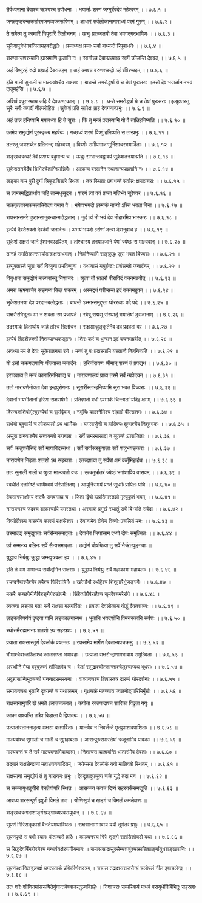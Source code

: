 तैर्वध्यमाना देवाश्च ऋषयश्च तपोधनाः ।
भयार्ताः शरणं जग्मुर्देवदेवं महेश्वरम् ।। ७.६.१ ॥

जगत्सृष्ट्यन्तकर्तारमजमव्यक्तरूपिणम् ।
आधारं सर्वलोकानामाराध्यं परमं गुरुम् ।। ७.६.२ ॥

ते समेत्य तु कामारिं त्रिपुरारिं त्रिलोचनम् ।
ऊचुः प्राञ्जलयो देवा भयगद्गदभाषिणः ।। ७.६.३ ॥

सुकेशपुत्रैर्भगवन्पितामहवरोद्धतैः ।
प्रजाध्यक्ष प्रजाः सर्वा बाध्यन्ते रिपुबाधनैः ।। ७.६.४ ॥

शरण्यान्यशरण्यानि ह्याश्रमाणि कृतानि नः ।
स्वर्गाच्च देवान्प्रच्याव्य स्वर्गे क्रीडन्ति देववत् ।। ७.६.५ ॥

अहं विष्णुरहं रुद्रो ब्रह्माहं देवराडहम् ।
अहं यमश्च वरुणश्चन्द्रो ऽहं रविरप्यहम् ।। ७.६.६ ॥

इति माली सुमाली च माल्यवांश्चैव राक्षसाः ।
बाधन्ते समरोद्धर्षा ये च तेषां पुरःसराः ।तन्नो देव भयार्तानामभयं दातुमर्हसि ।। ७.६.७ ॥

अशिवं वपुरास्थाय जहि वै देवकण्टकान् ।
। ७.६.८ ।।धन्ते समरोद्धर्षा ये च तेषां पुरःसराः ।इत्युक्तस्तु सुरैः सर्वैः कपर्दी नीललोहितः ।सुकेशं प्रति सापेक्षः प्राह देवगणान्प्रभुः ।। ७.६.९ ॥

अहं तान्न हनिष्यामि मयावध्या हि ते सुराः ।
किं तु मन्त्रं प्रदास्यामि यो वै तान्निहनिष्यति ।। ७.६.१० ॥

एतमेव समुद्योगं पुरस्कृत्य महर्षयः ।
गच्छध्वं शरणं विष्णुं हनिष्यति स तान्प्रभुः ।। ७.६.११ ॥

ततस्तु जयशब्देन प्रतिनन्द्य महेश्वरम् ।
विष्णोः समीपमाजग्मुर्निशाचरभयार्दिताः ।। ७.६.१२ ॥

शङ्खचक्रधरं देवं प्रणम्य बहुमान्य च ।
ऊचुः सम्भ्रान्तवद्वाक्यं सुकेशतनयान्प्रति ।। ७.६.१३ ॥

सुकेशतनयैर्देव त्रिभिस्त्रेताग्निसन्निभैः ।
आक्रम्य वरदानेन स्थानान्यपहृतानि नः ।। ७.६.१४ ॥

लङ्का नाम पुरी दुर्गा त्रिकूटशिखरे स्थिता ।
तत्र स्थिताः प्रबाधन्ते सर्वान्नः क्षणदाचराः ।। ७.६.१५ ॥

स त्वमस्मद्धितार्थाय जहि तान्मधुसूदन ।
शरणं त्वां वयं प्राप्ता गतिर्भव सुरेश्वर ।। ७.६.१६ ॥

चक्रकृत्तास्यकमलान्निवेदय यमाय वै ।
भयेष्वभयदो ऽस्माकं नान्यो ऽस्ति भवता विना ।। ७.६.१७ ॥

राक्षसान्समरे दुष्टान्सानुबन्धान्मदोद्धतान् ।
नुदं त्वं नो भयं देव नीहारमिव भास्करः ।। ७.६.१८ ॥

इत्येवं दैवतैरुक्तो देवदेवो जनार्दनः ।
अभयं भयदो ऽरीणां दत्त्वा देवानुवाच ह ।। ७.६.१९ ॥

सुकेशं राक्षसं जाने ईशानवरदर्पितम् ।
तांश्चास्य तनयाञ्जाने येषां ज्येष्ठः स माल्यवान् ।। ७.६.२० ॥

तानहं समतिक्रान्तमर्यादान्राक्षसाधमान् ।
निहनिष्यामि सङ्क्रुद्धः सुरा भवत विज्वराः ।। ७.६.२१ ॥

इत्युक्तास्ते सुराः सर्वे विष्णुना प्रभविष्णुना ।
यथावासं ययुर्हृष्टाः प्रशंसन्तो जनार्दनम् ।। ७.६.२२ ॥

विबुधानां समुद्योगं माल्यवांस्तु निशाचरः ।
श्रुत्वा तौ भ्रातरौ वीराविदं वचनमब्रवीत् ।। ७.६.२३ ॥

अमरा ऋषयश्चैव सङ्गम्य किल शकरम् ।
अस्मद्वधं परीप्सन्त इदं वचनमब्रुवन् ।। ७.६.२४ ॥

सुकेशतनया देव वरदानबलोद्धताः ।
बाधन्ते ऽस्मान्समुद्दृप्ता घोररूपाः पदे पदे ।। ७.६.२५ ॥

राक्षसैरभिभूताः स्म न शक्ताः स्म प्रजापते ।
स्वेषु सद्मसु संस्थातुं भयात्तेषां दुरात्मनाम् ।। ७.६.२६ ॥

तदस्माकं हितार्थाय जहि तांश्च त्रिलोचन ।
राक्षसान्हुङ्कृतेनैव दह प्रदहतां वर ।। ७.६.२७ ॥

इत्येवं त्रिदशैरुक्तो निशम्यान्धकसूदनः ।
शिरः करं च धुन्वान इदं वचनमब्रवीत् ।। ७.६.२८ ॥

अवध्या मम ते देवाः सुकेशतनया रणे ।
मन्त्रं तु वः प्रदास्यामि यस्तान्वै निहनिष्यति ।। ७.६.२९ ॥

यो ऽसौ चक्रगदापाणिः पीतवासा जनार्दनः ।
हरिर्नारायणः श्रीमान् शरणं तं प्रपद्यथ ।। ७.६.३० ॥

हरादवाप्य ते मन्त्रं कामारिमभिवाद्य च ।
नारायणालयं प्राप्य तस्मै सर्वं न्यवेदयन् ।। ७.६.३१ ॥

ततो नारायणेनोक्ता देवा इन्द्रपुरोगमाः ।
सुरारींस्तान्हनिष्यामि सुरा भवत विज्वराः ।। ७.६.३२ ॥

देवानां भयभीतानां हरिणा राक्षसर्षभौ ।
प्रतिज्ञातो वधो ऽस्माकं चिन्त्यतां यदिह क्षमम् ।। ७.६.३३ ॥

हिरण्यकशिपोर्मृत्युरन्येषां च सुरद्विषाम् ।
नमुचिः कालनेमिश्च संह्रादो वीरसत्तमः ।। ७.६.३४ ॥

राधेयो बहुमायी च लोकपालो ऽथ धार्मिकः ।
यमलार्जुनौ च हार्दिक्यः शुम्भश्चैव निशुम्भकः ।। ७.६.३५ ॥

असुरा दानवाश्चैव सत्त्ववन्तो महाबलाः ।
सर्वे समरमासाद्य न श्रूयन्ते ऽपराजिताः ।। ७.६.३६ ॥

सर्वैः क्रतुशतैरिष्टं सर्वे मायाविदस्तथा ।
सर्वे सर्वास्त्रकुशलाः सर्वे शत्रुभयङ्कराः ।। ७.६.३७ ॥

नारायणेन निहताः शतशो ऽथ सहस्रशः ।
एतज्ज्ञात्वा तु सर्वेषां क्षमं कर्तुमिहार्हथ ।। ७.६.३८ ॥

ततः सुमाली माली च श्रुत्वा माल्यवतो वचः ।
ऊचतुर्भ्रातरं ज्येष्ठं भगांशाविव वासवम् ।। ७.६.३९ ॥

स्वधीतं दत्तमिष्टं चाप्यैश्वर्यं परिपालितम् ।
आयुर्निरामयं प्राप्तं सुधर्मः प्रापितः पथि ।। ७.६.४० ॥

देवसागरमक्षोभ्यं शस्त्रैः समवगाह्य च ।
जिता द्विषो ह्यप्रतिमास्तन्नो मृत्युकृतं भयम् ।। ७.६.४१ ॥

नारायणश्च रुद्रश्च शक्रश्चापि यमस्तथा ।
अस्माकं प्रमुखे स्थातुं सर्वे बिभ्यति सर्वदा ।। ७.६.४२ ॥

विष्णोर्देवस्य नास्त्येव कारणं राक्षसेश्वर ।
देवानामेव दोषेण विष्णोः प्रचलितं मनः ।। ७.६.४३ ॥

तस्मादद्य समुद्युक्ताः सर्वसैन्यसमावृताः ।
देवानेव जिघांसाम एभ्यो दोषः समुत्थितः ।। ७.६.४४ ॥

एवं सम्मन्त्र्य बलिनः सर्वे सैन्यसमावृताः ।
उद्योगं घोषयित्वा तु सर्वे नैर्ऋतपुङ्गवाः ॥

युद्धाय निर्ययुः क्रुद्धा जम्भवृत्रबला इव ।
। ७.६.४५ ॥

इति ते राम सम्मन्त्र्य सर्वोद्योगेन राक्षसाः ।
युद्धाय निर्ययुः सर्वे महाकाया महाबलाः ।। ७.६.४६ ॥

स्यन्दनैर्वारणैश्चैव हयैश्च गिरिसन्निभैः ।
खरैर्गोभी रथोष्ट्रैश्च शिंशुमारैर्भुजङ्गमैः ।। ७.६.४७ ॥

मकरैः कच्छपैर्मीनैर्विहङ्गैर्गरुडोपमैः ।
सिंहैर्व्याघ्रैर्वराहैश्च सृमरैश्चमरैरपि ।। ७.६.४८ ॥

त्यक्त्वा लङ्कां गताः सर्वे राक्षसा बलगर्विताः ।
प्रयाता देवलोकाय योद्धुं दैवतशत्रवः ।। ७.६.४९ ॥

लङ्काविपर्ययं दृष्ट्वा यानि लङ्कालयान्यथ ।
भूतानि भयदर्शीनि विमनस्कानि सर्वशः ।। ७.६.५० ॥

रथोत्तमैरुह्यमानाः शतशो ऽथ सहस्रशः ।
। ७.६.५१ ॥

प्रयाता राक्षसास्तूर्णं देवलोकं प्रयत्नतः ।
रक्षसामेव मार्गेण दैवतान्यपचक्रमुः ।। ७.६.५२ ॥

भौमाश्चैवान्तरिक्षाश्च कालाज्ञप्ता भयावहाः ।
उत्पाता राक्षसेन्द्राणामभावाय समुत्थिताः ।। ७.६.५३ ॥

अस्थीनि मेघा ववृषुरुष्णं शोणितमेव च ।
वेलां समुद्राश्चोत्क्रान्ताश्चेलुश्चाप्यथ भूधराः ।। ७.६.५४ ॥

अट्टहासान्विमुञ्चन्तो घननादसमस्वनाः ।
वाश्यन्त्यश्च शिवास्तत्र दारुणं घोरदर्शनाः ।। ७.६.५५ ॥

सम्पतन्त्यथ भूतानि दृश्यन्ते च यथाक्रमम् ।
गृध्रचक्रं महच्चात्र ज्वलनोद्गारिभिर्मुखैः ।। ७.६.५६ ॥

राक्षसानामुपरि खे भ्रमते ऽलातचक्रवत् ।
कपोता रक्तपादाश्च शारिका विद्रुता ययुः ॥

काका वाश्यन्ति तत्रैव बिडाला वै द्विपादयः ।
। ७.६.५७ ॥

उत्पातांस्ताननादृत्य राक्षसा बलगर्विताः ।
यान्त्येव न निवर्त्तन्ते मृत्युपाशावपाशिताः ।। ७.६.५८ ॥

माल्यवांश्च सुमाली च माली च सुमहाबलाः ।
आसन्पुरःसरास्तेषां क्रतूनामिव पावकाः ।। ७.६.५९ ॥

माल्यवन्तं च ते सर्वे माल्यवन्तमिवाचलम् ।
निशाचरा ह्याश्रयन्ति धातारमिव देवताः ।। ७.६.६० ॥

तद्बलं राक्षसेन्द्राणां महाभ्रघननादितम् ।
जयेप्सया देवलोकं ययौ मालिवशे स्थितम् ।। ७.६.६१ ॥

राक्षसानां समुद्योगं तं तु नारायणः प्रभुः ।
देवदूतादुपश्रुत्य चक्रे युद्धे तदा मनः ।। ७.६.६२ ॥

स सज्जायुधतूणीरो वैनतेयोपरि स्थितः ।
आसज्ज्य कवचं दिव्यं सहस्रार्कसमद्युति ।। ७.६.६३ ॥

आबध्य शरसम्पूर्णे इषुधी विमले तदा ।
श्रोणिसूत्रं च खड्गं च विमलं कमलेक्षणः ॥

शङ्खचक्रगदाशार्ङ्गखड्गाख्यप्रवरायुधान् ।
। ७.६.६४ ॥

सुपर्णं गिरिसङ्काशं वैनतेयमथास्थितः ।
राक्षसानामभावाय ययौ तूर्णतरं प्रभुः ।। ७.६.६५ ॥

सुपर्णपृष्ठे स बभौ श्यामः पीताम्बरो हरिः ।
काञ्चनस्य गिरेः शृङ्गे सतडित्तोयदो यथा ।। ७.६.६६ ॥

स सिद्धदेवर्षिमहोरगैश्च गन्धर्वयक्षैरुपगीयमानः ।
समाससादासुरसैन्यशत्रूंश्चक्रासिशार्ङ्गायुधशङ्खपाणिः ।। ७.६.६७ ॥

सुपर्णपक्षानिलनुन्नपक्षं भ्रमत्पताकं प्रविकीर्णशस्त्रम् ।
चचाल तद्राक्षसराजसैन्यं चलोपलं नील इवाचलेन्द्रः ।। ७.६.६८ ॥

ततः शरैः शोणितमांसरूषितैर्युगान्तवैश्वानरतुल्यविग्रहैः ।
निशाचराः सम्परिवार्य माधवं वरायुधैर्निर्बिभिदुः सहस्रशः ।। ७.६.६९ ।।

